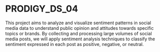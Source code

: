 # PRODIGY_DS_04
This project aims to analyze and visualize sentiment patterns in social media data to understand public opinion and attitudes towards specific topics or brands. By collecting and processing large volumes of social media posts, we will apply sentiment analysis techniques to classify the sentiment expressed in each post as positive, negative, or neutral.

